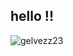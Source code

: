 
## hello !!

![gelvezz23](https://github-readme-stats.vercel.app/api?username=gelvezz23&show_icons=true&theme=radical)
